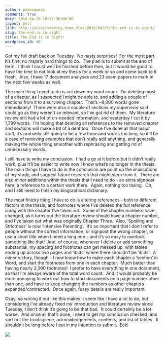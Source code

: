 ```yaml
---
author: pokesqueak
comments: true
date: 2016-04-29 10:37:30+00:00
layout: post
link: http://aliceismoving.home.blog/2016/04/29/the-end-is-in-sight/
slug: the-end-is-in-sight
title: The End is in Sight!
wordpress_id: 40
---
```


Got my full draft back on Tuesday.  No nasty surprises!  For the most part, it’s fine, no majorly hard things to do.  The plan is to submit at the end of term.  I think I could well be finished before then, but it would be good to have the time to not look at my thesis for a week or so and come back to it fresh.  Also, I have 17 document analyses and 23 exam papers to mark in the next few weeks as well.

The main thing I need to do is cut down my word count.  I’m deleting most of a chapter, as I suspected I might be able to, and adding a couple of sections from it to a surviving chapter.  That’s ~8,000 words gone immediately!  There were also a couple of sections my supervisor said could go as they weren’t so relevant, so I’ve got rid of them.  My literature review still had a lot of un-needed information, and yesterday I cut it by 1,799 words.  I’m hoping that deleting all references to the removed chapter and sections will make a bit of a dent too.  Once I’ve done all that major stuff, it’s probably still going to be a few thousand words too long, so it’ll be a case of removing examples that don’t really add anything, and generally making the whole thing smoother with rephrasing and getting rid of unnecessary words.

I still have to write my conclusion.  I had a go at it before but it didn’t really work, plus it’ll be easier to write now I know what’s no longer in the thesis.  The main things I have to do in the conclusion are point up the implications of my study, and suggest future research that might stem from it.  There are also minor additions within the thesis that I need to do - an extra signpost here, a reference to a certain work there.  Again, nothing too taxing.  Oh, and I still need to finish my biographical dictionary.  


The most finicky thing I have to do is altering references - both to different factors in the thesis, and footnotes where I’ve deleted the full reference along with the chapter I’ve taken out.  Some of the chapter numbers have changed, as it turns out the literature review should have a chapter number, and I’ve taken out what was originally Chapter Three.  Also, ‘Spoiling and Strictness’ is now ‘Intensive Parenting’.  It’s so important that I don’t refer to people without the correct information, or signpost the wrong chapter, or use a short title when I need a long one - and it’s so easy to overlook something like that!  And, of course, whenever I delete or add something substantial, my spacing and footnotes can get messed up, with tables ending up across two pages and ‘ibids’ where there shouldn’t be ‘ibids’.  A minor victory, though - I now know how to make each chapter a ‘section’ in Word, and start the footnotes from one in each chapter.  Much better than having nearly 2,000 footnotes!  I prefer to have everything in one document, so that I’m always aware of the total word count.  And it would probably be more annoying to work out how to start documents on a page number other than one, and have to keep changing the numbers as other chapters expanded/contracted.  Once again, fussy details are really important.

Okay, so writing it out like this makes it seem like I have a lot to do, but considering I’ve already fixed my introduction and literature review since Tuesday, I don’t think it’s going to be that bad.  It could certainly be a lot worse.  And once all that’s done, I need to get my conclusion checked, and sort out the frontispiece, acknowledgements, contents, and list of tables.  It shouldn’t be long before I put in my intention to submit.  Eek!

![](https://66.media.tumblr.com/1ccd985007cc92b2390998144dfb139a/tumblr_inline_o6e5fjNbUu1s70b7a_540.png)
